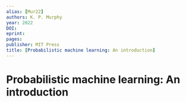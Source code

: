 ```yaml
---
alias: [Mur22]
authors: K. P. Murphy
year: 2022
DOI: 
eprint: 
pages: 
publisher: MIT Press
title: [Probabilistic machine learning: An introduction]
---
```


# Probabilistic machine learning: An introduction


